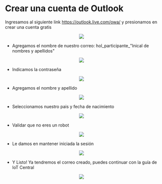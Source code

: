 # Crear una cuenta de Outlook

Ingresamos al siguiente link <a href="https://outlook.live.com/owa/" target="_blank">https://outlook.live.com/owa/</a> y presionamos en crear una cuenta gratis 

<p align="center"><img src="./images/iotcentral1.png"\></p>

- Agregamos el nombre de nuestro correo: hol_participante_"Inical de nombres y apellidos"
<p align="center"><img src="./images/iotcentral2.png"\></p>

- Indicamos la contraseña
<p align="center"><img src="./images/iotcentral3.png"\></p>

- Agregamos el nombre y apellido
<p align="center"><img src="./images/iotcentral4.png"\></p>

- Seleccionamos nuestro pais y fecha de nacimiento
<p align="center"><img src="./images/iotcentral5.png"\></p>

- Validar que no eres un robot
<p align="center"><img src="./images/iotcentral6.png"\></p>

- Le damos en mantener iniciada la sesión
<p align="center"><img src="./images/iotcentral7.png"\></p>

- Y Listo! Ya tendremos el correo creado, puedes continuar con la guía de IoT Central
<p align="center"><img src="./images/iotcentral8.png"\></p>